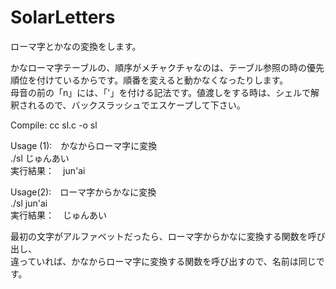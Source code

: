 # SolarLetters
ローマ字とかなの変換をします。

かなローマ字テーブルの、順序がメチャクチャなのは、テーブル参照の時の優先順位を付けているからです。順番を変えると動かなくなったりします。  
母音の前の「n」には、「'」を付ける記法です。値渡しをする時は、シェルで解釈されるので、バックスラッシュでエスケープして下さい。  

Compile: cc sl.c -o sl  

Usage (1):　かなからローマ字に変換  
./sl じゅんあい  
実行結果：　jun'ai  

Usage(2):　ローマ字からかなに変換  
./sl jun\'ai  
実行結果：　じゅんあい  

最初の文字がアルファベットだったら、ローマ字からかなに変換する関数を呼び出し、  
違っていれば、かなからローマ字に変換する関数を呼び出すので、名前は同じです。

